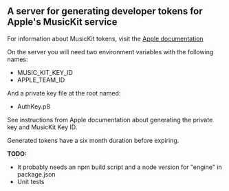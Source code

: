 ## A server for generating developer tokens for Apple's MusicKit service

For information about MusicKit tokens, visit the [Apple documentation](https://developer.apple.com/library/content/documentation/NetworkingInternetWeb/Conceptual/AppleMusicWebServicesReference/SetUpWebServices.html#//apple_ref/doc/uid/TP40017625-CH2-SW2)

On the server you will need two environment variables with the following names:
 - MUSIC_KIT_KEY_ID
 - APPLE_TEAM_ID

And a private key file at the root named:
 - AuthKey.p8  


 See instructions from Apple documentation about generating the private key and MusicKit Key ID.

Generated tokens have a six month duration before expiring.

__TODO:__
 - It probably needs an npm build script and a node version for "engine" in package.json
 - Unit tests
